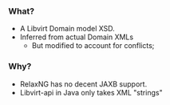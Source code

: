 ### What?

- A Libvirt Domain model XSD.
- Inferred from actual Domain XMLs
  - But modified to account for conflicts;
  
### Why?

- RelaxNG has no decent JAXB support.
- Libvirt-api in Java only takes XML "strings"
